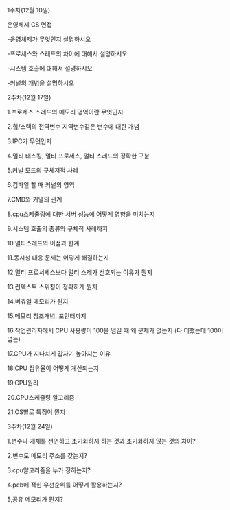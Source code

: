 1주차(12월 10일)

운영체제 CS 면접 

-운영체제가 무엇인지 설명하시오

-프로세스와 스레드의 차이에 대해서 설명하시오

-시스템 호출에 대해서 설명하시오

-커널의 개념을 설명하시오

2주차(12월 17일)

1.프로세스 스레드의 메모리 영역이란 무엇인지 

2.힙/스택의 전역변수 지역변수같은 변수에 대한 개념 

3.IPC가 무엇인지 

4.멀티 태스킹, 멀티 프로세스, 멀티 스레드의 정확한 구분 

5.커널 모드의 구체저적 사례 

6.컴파일 할 때 커널의 영역 

7.CMD와 커널의 관계 

8.cpu스케줄링에 대한 서버 성능에 어떻게 영향을 미치는지 

9.시스템 호출의 종류와 구체적 사례까지 

10.멀티스레드의 이점과 한계 

11.동시성 대응 문제는 어떻게 해결하는지 

12.멀티 프로서세스보다 멀티 스레가 선호되는 이유가 뭔지 

13.컨텍스트 스위칭이 정확하게 뭔지 

14.버츄얼 메모리가 뭔지 

15.메모리 참조개념, 포인터까지 

16.작업관리자에서 CPU 사용량이 100을 넘길 때 왜 문제가 없는지
(다 더했는데 100이 넘는) 

17.CPU가 지나치게 갑자기 높아지는 이유 

18.CPU 점유율이 어떻게 계산되는지 

19.CPU원리 

20.CPU스케쥴링 알고리즘 

21.OS별로 특징이 뭔지

3주차(12월 24일)

1.변수나 개체를 선언하고 초기화하지 하는 것과 초기화하지 않는 것의 차이? 

2.변수도 메모리 주소를 갖는지? 

3.cpu알고리즘을 누가 정하는지? 

4.pcb에 적힌 우선순위를 어떻게 활용하는지? 

5,공유 메모리가 뭔지?

